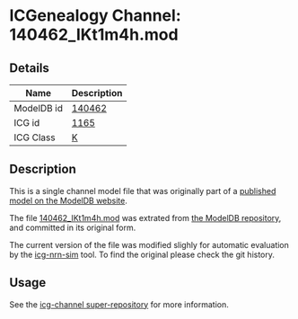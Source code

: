 # ICGenealogy Channel: 140462\_IKt1m4h.mod

## Details

Name | Description
---- | -----------
ModelDB id | [140462](http://senselab.med.yale.edu/ModelDB/ShowModel.cshtml?model=140462)
ICG id | [1165](http://icg.neurotheory.ox.ac.uk/channels/1/1165)
ICG Class | [K](http://icg.neurotheory.ox.ac.uk/channels/1)

## Description

This is a single channel model file that was originally part of a [published model on the ModelDB website](http://senselab.med.yale.edu/ModelDB/ShowModel.cshtml?model=140462).


The file [140462\_IKt1m4h.mod](140462_IKt1m4h.mod) was extrated from [the ModelDB repository](http://senselab.med.yale.edu/ModelDB/ShowModel.cshtml?model=140462), and committed in its original form.

The current version of the file was modified slighly for automatic evaluation by the [icg-nrn-sim](https://github.com/icgenealogy/icg-nrn-sim) tool. To find the original please check the git history.


## Usage

See the [icg-channel super-repository](https://github.com/icgenealogy/icg-channels) for more information.